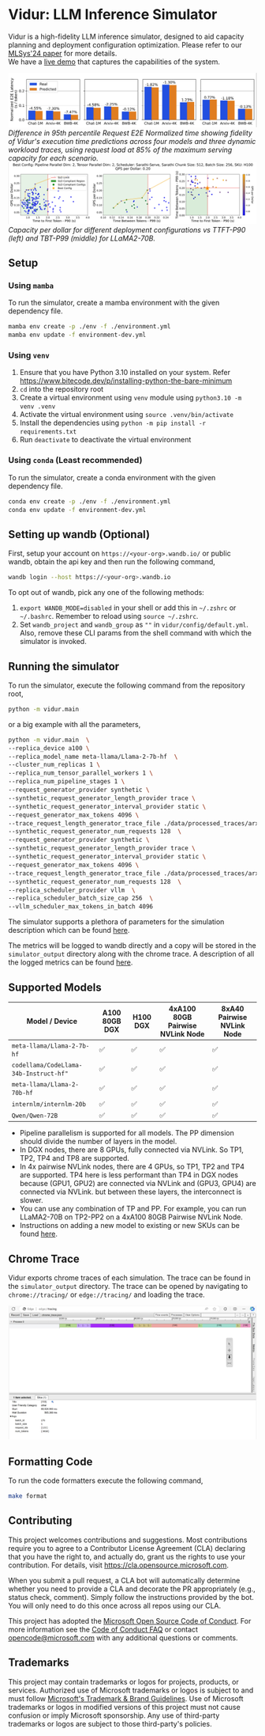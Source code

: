 # Vidur: LLM Inference Simulator

Vidur is a high-fidelity LLM inference simulator, designed to aid capacity planning and deployment configuration optimization. Please refer to our [MLSys'24 paper](https://arxiv.org/abs/2405.05465) for more details.<br>
We have a [live demo](https://vidur.westus2.cloudapp.azure.com/) that captures the capabilities of the system.

![Simulator Fidelity](./assets/dynamic_fidelity_v8_request_e2e_time_normalized_85_p95.jpeg)
*Difference in 95th percentile Request E2E Normalized time showing fidelity of Vidur's execution time predictions across four models and three dynamic workload traces, using request load at 85% of the maximum serving capacity for each scenario.*
![Config Search](./assets/llama70b_Chat1M_ttft_tbt_90_99_2.0_0.2.jpeg)
*Capacity per dollar for different deployment configurations vs TTFT-P90 (left) and TBT-P99 (middle) for LLaMA2-70B.*

## Setup

### Using `mamba`

To run the simulator, create a mamba environment with the given dependency file.

```sh
mamba env create -p ./env -f ./environment.yml
mamba env update -f environment-dev.yml
```

### Using `venv`

1. Ensure that you have Python 3.10 installed on your system. Refer <https://www.bitecode.dev/p/installing-python-the-bare-minimum>
2. `cd` into the repository root
3. Create a virtual environment using `venv` module using `python3.10 -m venv .venv`
4. Activate the virtual environment using `source .venv/bin/activate`
5. Install the dependencies using `python -m pip install -r requirements.txt`
6. Run `deactivate` to deactivate the virtual environment

### Using `conda` (Least recommended)

To run the simulator, create a conda environment with the given dependency file.

```sh
conda env create -p ./env -f ./environment.yml
conda env update -f environment-dev.yml
```

## Setting up wandb (Optional)

First, setup your account on `https://<your-org>.wandb.io/` or public wandb, obtain the api key and then run the following command,

```sh
wandb login --host https://<your-org>.wandb.io
```

To opt out of wandb, pick any one of the following methods:

1. `export WANDB_MODE=disabled` in your shell or add this in `~/.zshrc` or `~/.bashrc`. Remember to reload using `source ~/.zshrc`.
2. Set `wandb_project` and `wandb_group` as `""` in `vidur/config/default.yml`. Also, remove these CLI params from the shell command with which the simulator is invoked.

## Running the simulator

To run the simulator, execute the following command from the repository root,

```sh
python -m vidur.main
```

or a big example with all the parameters,

```sh
python -m vidur.main  \
--replica_device a100 \
--replica_model_name meta-llama/Llama-2-7b-hf  \
--cluster_num_replicas 1 \
--replica_num_tensor_parallel_workers 1 \
--replica_num_pipeline_stages 1 \
--request_generator_provider synthetic \
--synthetic_request_generator_length_provider trace \
--synthetic_request_generator_interval_provider static \
--request_generator_max_tokens 4096 \
--trace_request_length_generator_trace_file ./data/processed_traces/arxiv_summarization_stats_llama2_tokenizer_filtered_v2.csv \
--synthetic_request_generator_num_requests 128  \
--request_generator_provider synthetic \
--synthetic_request_generator_length_provider trace \
--synthetic_request_generator_interval_provider static \
--request_generator_max_tokens 4096 \
--trace_request_length_generator_trace_file ./data/processed_traces/arxiv_summarization_stats_llama2_tokenizer_filtered_v2.csv \
--synthetic_request_generator_num_requests 128  \
--replica_scheduler_provider vllm  \
--replica_scheduler_batch_size_cap 256  \
--vllm_scheduler_max_tokens_in_batch 4096
```

The simulator supports a plethora of parameters for the simulation description which can be found [here](vidur/config/README.md).

The metrics will be logged to wandb directly and a copy will be stored in the `simulator_output` directory along with the chrome trace. A description of all the logged metrics can be found [here](vidur/metrics/README.md).

## Supported Models

| Model / Device | A100 80GB DGX | H100 DGX | 4xA100 80GB Pairwise NVLink Node | 8xA40 Pairwise NVLink Node |
| --- | --- | --- | --- | --- |
| `meta-llama/Llama-2-7b-hf` | ✅ | ✅ | ✅ | ✅ |
| `codellama/CodeLlama-34b-Instruct-hf"` | ✅ | ✅ | ✅ | ✅ |
| `meta-llama/Llama-2-70b-hf` | ✅ | ✅ | ✅ | ✅ |
| `internlm/internlm-20b` | ✅ | ✅ | ✅ | ✅ |
| `Qwen/Qwen-72B` | ✅ | ✅ | ✅ | ✅ |

* Pipeline parallelism is supported for all models. The PP dimension should divide the number of layers in the model.
* In DGX nodes, there are 8 GPUs, fully connected via NVLink. So TP1, TP2, TP4 and TP8 are supported.
* In 4x pairwise NVLink nodes, there are 4 GPUs, so TP1, TP2 and TP4 are supported. TP4 here is less performant than TP4 in DGX nodes because (GPU1, GPU2) are connected via NVLink and (GPU3, GPU4) are connected via NVLink. but between these layers, the interconnect is slower.
* You can use any combination of TP and PP. For example, you can run LLaMA2-70B on TP2-PP2 on a 4xA100 80GB Pairwise NVLink Node.
* Instructions on adding a new model to existing or new SKUs can be found [here](vidur/profiling/README.md).

## Chrome Trace

Vidur exports chrome traces of each simulation. The trace can be found in the `simulator_output` directory. The trace can be opened by navigating to `chrome://tracing/` or `edge://tracing/` and loading the trace.

![Chrome Trace](./assets/chrome_trace.png)

## Formatting Code

To run the code formatters execute the following command,

```sh
make format
```

## Contributing

This project welcomes contributions and suggestions.  Most contributions require you to agree to a
Contributor License Agreement (CLA) declaring that you have the right to, and actually do, grant us
the rights to use your contribution. For details, visit https://cla.opensource.microsoft.com.

When you submit a pull request, a CLA bot will automatically determine whether you need to provide
a CLA and decorate the PR appropriately (e.g., status check, comment). Simply follow the instructions
provided by the bot. You will only need to do this once across all repos using our CLA.

This project has adopted the [Microsoft Open Source Code of Conduct](https://opensource.microsoft.com/codeofconduct/).
For more information see the [Code of Conduct FAQ](https://opensource.microsoft.com/codeofconduct/faq/) or
contact [opencode@microsoft.com](mailto:opencode@microsoft.com) with any additional questions or comments.

## Trademarks

This project may contain trademarks or logos for projects, products, or services. Authorized use of Microsoft 
trademarks or logos is subject to and must follow 
[Microsoft's Trademark & Brand Guidelines](https://www.microsoft.com/en-us/legal/intellectualproperty/trademarks/usage/general).
Use of Microsoft trademarks or logos in modified versions of this project must not cause confusion or imply Microsoft sponsorship.
Any use of third-party trademarks or logos are subject to those third-party's policies.
